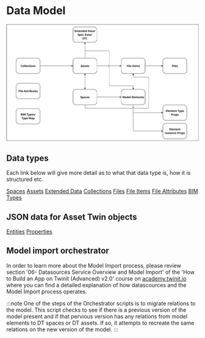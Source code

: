 # Data Model

![data model example](../../img/dataModel.jpg)

## Data types
Each link below will give more detail as to what that data type is, how it is structured etc.

[Spaces](./data_types/spaces.md)
[Assets](./data_types/assets.md)
[Extended Data](./data_types/extended_data.md)
[Collections](./data_types/collections.md)
[Files](./data_types/files.md)
[File Items](./data_types/file_items.md)
[File Attributes](./data_types/file_attributes.md)
[BIM Types](./data_types/bim_types.md)

<!---  Are these needed below? 
[Model Elements](./data_types/properties.md)
[Element Type Props](./data_types/properties.md)
[Element Instance Props](./data_types/properties.md)
-->

## JSON data for Asset Twin objects
[Entities](./data_types/entities.md)
[Properties](./data_types/properties.md)

## Model import orchestrator
In order to learn more about the Model Import process, please review section '06- Datasources Service Overview and Model Import' of the 'How to Build an App on Twinit (Advanced) v2.0' course on [academy.twinit.io](https://academy.twinit.io/) where you can find a detailed explanation of how datascources and the Model Import process operates.

:::note
One of the steps of the Orchestrator scripts is to migrate relations to the model. This script checks to see if there is a previous version of the model present and if that pervious version has any relations from model elements to DT spaces or DT assets. If so, it attempts to recreate the same relations on the new version of the model.
:::

<!---  Note that the above has the extra step that will migrate relations to the model (explain this). We don't need to explain how the script works, just that this logic to do that is in this script and is used by this orchestrator -->